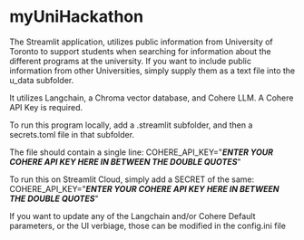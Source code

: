 # myUniHackathon
The Streamlit application, utilizes public information from University of Toronto to support students when searching for information about the different programs at the university. 
If you want to include public information from other Universities, simply supply them as a text file into the u_data subfolder. 

It utilizes Langchain, a Chroma vector database, and Cohere LLM. 
A Cohere API Key is required.

To run this program locally, add a .streamlit subfolder, and then a secrets.toml file in that subfolder.

The file should contain a single line: COHERE_API_KEY="<i><b>ENTER YOUR COHERE API KEY HERE IN BETWEEN THE DOUBLE QUOTES</b></i>"

To run this on Streamlit Cloud, simply add a SECRET of the same: COHERE_API_KEY="<i><b>ENTER YOUR COHERE API KEY HERE IN BETWEEN THE DOUBLE QUOTES</b></i>"

If you want to update any of the Langchain and/or Cohere Default parameters, or the UI verbiage, those can be modified in the config.ini file

